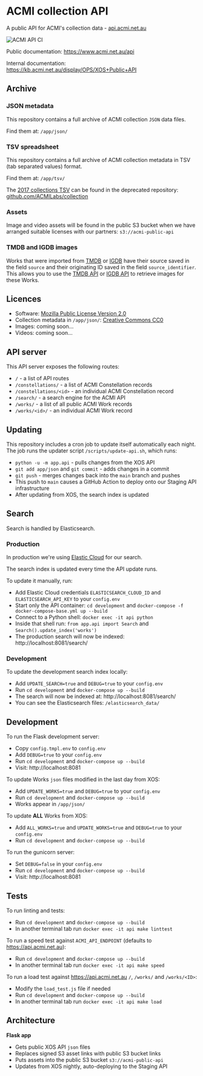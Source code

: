# ACMI collection API

A public API for ACMI's collection data - [api.acmi.net.au](https://api.acmi.net.au)

![ACMI API CI](https://github.com/ACMILabs/acmi-api/workflows/ACMI%20API%20CI/badge.svg)

Public documentation: https://www.acmi.net.au/api

Internal documentation: https://kb.acmi.net.au/display/OPS/XOS+Public+API

## Archive

### JSON metadata

This repository contains a full archive of ACMI collection `JSON` data files.

Find them at: `/app/json/`

### TSV spreadsheet

This repository contains a full archive of ACMI collection metadata in TSV (tab separated values) format.

Find them at: `/app/tsv/`

The [2017 collections TSV](https://github.com/ACMILabs/collection/blob/master/src/collections_data.tsv) can be found in the deprecated repository: [github.com/ACMILabs/collection](https://github.com/ACMILabs/collection)

### Assets

Image and video assets will be found in the public S3 bucket when we have arranged suitable licenses with our partners: `s3://acmi-public-api`

### TMDB and IGDB images

Works that were imported from [TMDB](https://www.themoviedb.org) or [IGDB](https://www.igdb.com) have their source saved in the field `source` and their originating ID saved in the field `source_identifier`. This allows you to use the [TMDB API](https://developers.themoviedb.org) or [IGDB API](https://www.igdb.com/api) to retrieve images for these Works.

## Licences

* Software: [Mozilla Public License Version 2.0](https://www.mozilla.org/en-US/MPL/2.0/)
* Collection metadata in `/app/json/`: [Creative Commons CC0](https://creativecommons.org/share-your-work/public-domain/cc0/)
* Images: coming soon...
* Videos: coming soon...

## API server

This API server exposes the following routes:

* `/` - a list of API routes
* `/constellations/` - a list of ACMI Constellation records
* `/constellations/<id>` - an individual ACMI Constellation record
* `/search/` - a search engine for the ACMI API
* `/works/` - a list of all public ACMI Work records
* `/works/<id>/` - an individual ACMI Work record

## Updating

This repository includes a cron job to update itself automatically each night. The job runs the updater script `/scripts/update-api.sh`, which runs:

* `python -u -m app.api` - pulls changes from the XOS API
* `git add app/json` and `git commit` - adds changes in a commit
* `git push` - merges changes back into the `main` branch and pushes
* This push to `main` causes a GitHub Action to deploy onto our Staging API infrastructure
* After updating from XOS, the search index is updated

## Search

Search is handled by Elasticsearch.

### Production

In production we're using [Elastic Cloud](https://www.elastic.co/cloud/) for our search.

The search index is updated every time the API update runs.

To update it manually, run:

* Add Elastic Cloud credentials `ELASTICSEARCH_CLOUD_ID` and `ELASTICSEARCH_API_KEY` to your `config.env`
* Start only the API container: `cd development` and `docker-compose -f docker-compose-base.yml up --build`
* Connect to a Python shell: `docker exec -it api python`
* Inside that shell run: `from app.api import Search` and `Search().update_index('works')`
* The production search will now be indexed: http://localhost:8081/search/

### Development

To update the development search index locally:

* Add `UPDATE_SEARCH=true` and `DEBUG=true` to your `config.env`
* Run `cd development` and `docker-compose up --build`
* The search will now be indexed at: http://localhost:8081/search/
* You can see the Elasticsearch files: `/elasticsearch_data/`

## Development

To run the Flask development server:

* Copy `config.tmpl.env` to `config.env`
* Add `DEBUG=true` to your `config.env`
* Run `cd development` and `docker-compose up --build`
* Visit: http://localhost:8081

To update Works `json` files modified in the last day from XOS:

* Add `UPDATE_WORKS=true` and `DEBUG=true` to your `config.env`
* Run `cd development` and `docker-compose up --build`
* Works appear in `/app/json/`

To update **ALL** Works from XOS:

* Add `ALL_WORKS=true` and `UPDATE_WORKS=true` and `DEBUG=true` to your `config.env`
* Run `cd development` and `docker-compose up --build`

To run the gunicorn server:

* Set `DEBUG=false` in your `config.env`
* Run `cd development` and `docker-compose up --build`
* Visit: http://localhost:8081

## Tests

To run linting and tests:

* Run `cd development` and `docker-compose up --build`
* In another terminal tab run `docker exec -it api make linttest`

To run a speed test against `ACMI_API_ENDPOINT` (defaults to https://api.acmi.net.au):

* Run `cd development` and `docker-compose up --build`
* In another terminal tab run `docker exec -it api make speed`

To run a load test against https://api.acmi.net.au `/`, `/works/` and `/works/<ID>`:

* Modify the `load_test.js` file if needed
* Run `cd development` and `docker-compose up --build`
* In another terminal tab run `docker exec -it api make load`

## Architecture

**Flask app**

* Gets public XOS API `json` files
* Replaces signed S3 asset links with public S3 bucket links
* Puts assets into the public S3 bucket `s3://acmi-public-api`
* Updates from XOS nightly, auto-deploying to the Staging API
